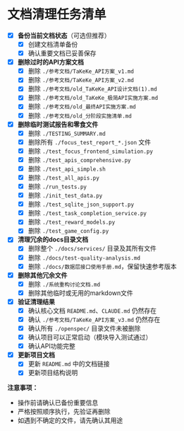 # 文档清理任务清单

- [x] **备份当前文档状态**（可选但推荐）
  - [x] 创建文档清单备份
  - [x] 确认重要文档已妥善保存

- [x] **删除过时的API方案文档**
  - [x] 删除 `./参考文档/TaKeKe_API方案_v1.md`
  - [x] 删除 `./参考文档/TaKeKe_API方案_v2.md`
  - [x] 删除 `./参考文档/old_TaKeKe_API设计文档(1).md`
  - [x] 删除 `./参考文档/old_TaKeKe_极简API实施方案.md`
  - [x] 删除 `./参考文档/old_最终API实施方案.md`
  - [x] 删除 `./参考文档/old_分阶段实施清单.md`

- [x] **删除临时测试报告和零食文件**
  - [x] 删除 `./TESTING_SUMMARY.md`
  - [x] 删除所有 `./focus_test_report_*.json` 文件
  - [x] 删除 `./test_focus_frontend_simulation.py`
  - [x] 删除 `./test_apis_comprehensive.py`
  - [x] 删除 `./test_api_simple.sh`
  - [x] 删除 `./test_all_apis.py`
  - [x] 删除 `./run_tests.py`
  - [x] 删除 `./init_test_data.py`
  - [x] 删除 `./test_sqlite_json_support.py`
  - [x] 删除 `./test_task_completion_service.py`
  - [x] 删除 `./test_reward_models.py`
  - [x] 删除 `./test_game_config.py`

- [x] **清理冗余的docs目录文档**
  - [x] 删除整个 `./docs/services/` 目录及其所有文件
  - [x] 删除 `./docs/test-quality-analysis.md`
  - [x] 删除 `./docs/数据层接口使用手册.md`，保留快速参考版本

- [x] **删除其他冗余文件**
  - [x] 删除 `./系统重构讨论文档.md`
  - [x] 删除其他临时或无用的markdown文件

- [x] **验证清理结果**
  - [x] 确认核心文档 `README.md`、`CLAUDE.md` 仍然存在
  - [x] 确认 `./参考文档/TaKeKe_API方案_v3.md` 仍然存在
  - [x] 确认所有 `./openspec/` 目录文件未被删除
  - [x] 确认项目可以正常启动（模块导入测试通过）
  - [x] 确认API功能完整

- [x] **更新项目文档**
  - [x] 更新 `README.md` 中的文档链接
  - [x] 更新项目结构说明

**注意事项：**
- 操作前请确认已备份重要信息
- 严格按照顺序执行，先验证再删除
- 如遇到不确定的文件，请先确认其用途